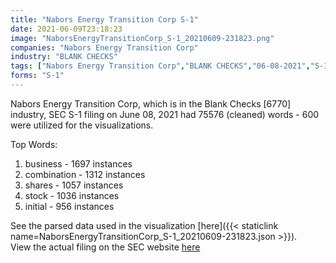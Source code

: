 ```yaml
---
title: "Nabors Energy Transition Corp S-1"
date: 2021-06-09T23:18:23
image: "NaborsEnergyTransitionCorp_S-1_20210609-231823.png"
companies: "Nabors Energy Transition Corp"
industry: "BLANK CHECKS"
tags: ["Nabors Energy Transition Corp","BLANK CHECKS","06-08-2021","S-1"]
forms: "S-1"
---
```

Nabors Energy Transition Corp, which is in the Blank Checks [6770] industry, SEC S-1 filing on June 08, 2021 had 75576 (cleaned) words - 600 were utilized for the visualizations.

Top Words:
1. business - 1697 instances
2. combination - 1312 instances
3. shares - 1057 instances
4. stock - 1036 instances
5. initial - 956 instances


See the parsed data used in the visualization [here]({{< staticlink name=NaborsEnergyTransitionCorp_S-1_20210609-231823.json >}}).  
View the actual filing on the SEC website [here](https://www.sec.gov/Archives/edgar/data/1854458/0001104659-21-077855.txt)